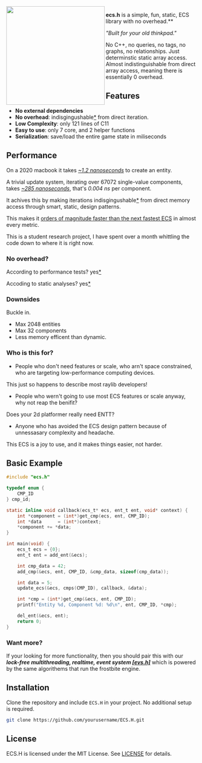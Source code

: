 <img align="left" style="width:260px" src="./misc/ecs.h.gif" width="288px">

**ecs.h** is a simple, fun, static, ECS library with no overhead.**

*"Built for your old thinkpad."*

No C++, no queries, no tags, no graphs, no relationships. Just determinstic static array access. Almost indistinguishable from direct array access, meaning there is essentially 0 overhead.

## Features

- **No external dependencies**
- **No overhead**: indisgingushable[*](https://github.com/173duprot/ecs.h/blob/main/PERFORMANCE.md#static-analysis) from direct iteration.
- **Low Complexity**: only 121 lines of C11
- **Easy to use**: only 7 core, and 2 helper functions
- **Serialization**: save/load the entire game state in miliseconds

## Performance
 
On a 2020 macbook it takes *[~1.2 nanoseconds](https://github.com/173duprot/ecs.h/blob/main/PERFORMANCE.md)* to create an entity.

A trivial update system, iterating over 67072 single-value components, takes *[~285 nanoseconds](https://github.com)*, that's *0.004 ns* per component. 

It achives this by making iterations indisgingushable[*](https://github.com/173duprot/ecs.h/blob/main/PERFORMANCE.md#static-analysis) from direct memory access through smart, static, design patterns.

This makes it [orders of magnitude faster than the next fastest ECS](https://github.com/abeimler/ecs_benchmark?tab=readme-ov-file) in almost every metric. 

This is a student research project, I have spent over a month whittling the code down to where it is right now.

### No overhead?

According to performance tests? yes[*](https://github.com/173duprot/ecs.h/blob/main/PERFORMANCE.md)

Accoding to static analyses? yes[*](https://github.com/173duprot/ecs.h/blob/main/PERFORMANCE.md#static-analysis)


### Downsides

Buckle in.

- Max 2048 entities
- Max 32 components
- Less memory efficent than dynamic.

### Who is this for?

- People who don't need features or scale, who arn't space constrained, who are targeting low-performance computing devices.

This just so happens to describe most raylib developers!

- People who wern't going to use most ECS features or scale anyway, why not reap the benifit?

Does your 2d platformer really need ENTT?

- Anyone who has avoided the ECS design pattern because of unnessasary complexity and headache.

This ECS is a joy to use, and it makes things easier, not harder.

## Basic Example

```c
#include "ecs.h"

typedef enum {
    CMP_ID
} cmp_id;

static inline void callback(ecs_t* ecs, ent_t ent, void* context) {
    int *component = (int*)get_cmp(ecs, ent, CMP_ID);
    int *data      = (int*)context;
    *component += *data;
}

int main(void) {
    ecs_t ecs = {0};
    ent_t ent = add_ent(&ecs);

    int cmp_data = 42;
    add_cmp(&ecs, ent, CMP_ID, &cmp_data, sizeof(cmp_data));

    int data = 5;
    update_ecs(&ecs, cmps(CMP_ID), callback, &data);

    int *cmp = (int*)get_cmp(&ecs, ent, CMP_ID);
    printf("Entity %d, Component %d: %d\n", ent, CMP_ID, *cmp);

    del_ent(&ecs, ent);
    return 0;
}
```

### Want more?

If your looking for more functionality, then you should pair this with our ***lock-free multithreading, realtime, event system [\[evs.h\]](https://github.com/173duprot/evs.h)*** which is powered by the same algorithems that run the frostbite engine.

## Installation

Clone the repository and include `ECS.H` in your project. No additional setup is required.

```bash
git clone https://github.com/yourusername/ECS.H.git
```

## License

ECS.H is licensed under the MIT License. See [LICENSE](LICENSE) for details.
